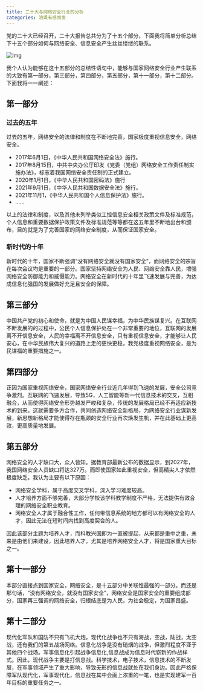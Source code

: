 ```yaml
---
title: 二十大与网络安全行业的分析
categories: 浪飒有感而发
---
```


​	党的二十大已经召开，二十大报告总共分为了十五个部分，下面我将简单分析总结下十五个部分如何与网络安全、信息安全产生丝丝缕缕的联系。

<!--more-->

![img](https://mmbiz.qpic.cn/mmbiz_jpg/Lc4ILVKo1g8xcmJa2via3A616L6l8ATBfhGcWgibzdkcYsicpics56e6wl5gYMggicGnjDmMZE3KVgeSrSTsK1jZRew/0?wx_fmt=jpeg)

  我个人认为能够在这十五部分的总结性语句中，能够与国家网络安全行业产生联系的大致有第一部分，第三部分，第四部分，第五部分，第十一部分，第十二部分。下面我将一一阐述：

## 第一部分

### 	过去的五年

​	过去的五年，网络安全的法律和制度在不断地完善，国家极度重视信息安全，网络安全。

- 2017年6月1日，《中华人民共和国网络安全法》施行。
- 2017年8月15日，中共中央办公厅印发《党委（党组）网络安全工作责任制实施办法》，标志着我国网络安全责任制的正式建立。
- 2020年1月1日，《中华人民共和国密码法》施行
- 2021年9月1日，《中华人民共和国数据安全法》施行。
- 2021年11月1，《中华人民共和国个人信息保护法》施行。
- ......

​	以上的法律和制度，以及其他未列举类似工控信息安全相关政策文件及标准规范，个人信息和重要数据保护政策文件及标准规范等等都在这五年里不断地出台和颁布，目的就是为了完善国家的网络安全制度，从而保证国家安全。

### 	新时代的十年

​	新时代的十年，国家不断强调“没有网络安全就没有国家安全”，而网络安全的宗旨在每次会议均是重要的一部分。国家坚持网络安全为人民、网络安全靠人民，增强网络安全防御能力和威慑能力。网络安全在新时代的十年里飞速发展与完善，为达成信息化强国的发展做好充足且安全的保障。

## 第三部分

​	中国共产党的初心和使命，就是为中国人民谋幸福，为中华民族谋复兴。在互联网不断发展的的过程中，公民个人信息保护处在一个非常重要的地位，互联网的发展离不开信息安全，人民的幸福离不开信息安全，只有重视信息安全，才能够让人民安心，在中华民族伟大复兴的道路上走的更快更稳，我党极度重视网络安全，是为民谋福的重要措施之一。

## 第四部分

​	正因为国家重视网络安全，国家网络安全行业近几年得到飞速的发展，安全公司竞争激烈。互联网的飞速发展，导致5G，人工智能等新一代信息技术的交叉，互相融合，从而使得网络安全形势越发严峻和复杂，传统的发展格局已经不再适应新技术的到来。这就需要多方合作，共同创造网络安全新格局，为网络安全行业谋新发展，新思想新格局才能使得存在瓶颈的安全行业再次焕发生机，并在此基础上更高效，更高质量地发展。

## 第五部分

​	网络安全的人才缺口大，众人皆知。据教育部最新公布的数据显示，到2027年，我国网络安全人员缺口将达327万。而即使国家如此重视安全，但高精尖人才依然极度缺乏。我认为主要有以下原因：

- 网络安全学科，属于高度交叉学科，深入学习难度较高。
- 人才培养方面不够完善，大部分学校该学科教学制度不严格，无法提供有效合理的网络安全职业教育。
- 网络安全人才属于融合性工作，任何带信息系统的地方都可以有网络安全的人才，因此无法在短时间内找到高度契合的人。

​	因此该部分主题为培养人才，而科教兴国即为一直被提起，从来都是重中之重，未来是由他们来建设，因此培养人才，尤其是培养网络安全人才，将是国家重大目标之一。

## 第十一部分

​	本部分直接点到国家安全，网络安全，是十五部分中关联性最强的一部分。而还是那句话，“没有网络安全，就没有国家安全”，网络安全是国家安全的重要组成部分，国家再三强调的网络安全，归根结底是为人民，为社会稳定，为国家昌盛。

## 第十二部分

​	现代化军队和国防不只有飞机大炮，现代化战争也不只有海战，空战，陆战，太空战，还有我们的第五战场网络。信息化战争是没有硝烟的战争，但激烈程度不亚于其他四个战场。军事信息化引起战争信息化,信息战成为信息时代崭新的作战样式。因此，现代战争主要是打信息战。科学技术，电子技术，信息技术的不断发展，在军事领域产生了重大影响，导致无形的信息战就处在我们身边。因此严格保障军队现代化，军事现代化，信息战在其中会画上浓重的一笔，也是实现建军一百年目标的重要任务之一。